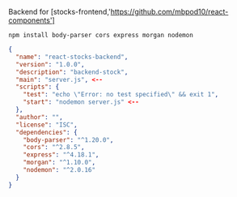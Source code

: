 Backend for [stocks-frontend,'https://github.com/mbpod10/react-components']


```
npm install body-parser cors express morgan nodemon
```

```json
{
  "name": "react-stocks-backend",
  "version": "1.0.0",
  "description": "backend-stock",
  "main": "server.js", <--
  "scripts": {
    "test": "echo \"Error: no test specified\" && exit 1",
    "start": "nodemon server.js" <--
  },
  "author": "",
  "license": "ISC",
  "dependencies": {
    "body-parser": "^1.20.0",
    "cors": "^2.8.5",
    "express": "^4.18.1",
    "morgan": "^1.10.0",
    "nodemon": "^2.0.16"
  }
}
```
